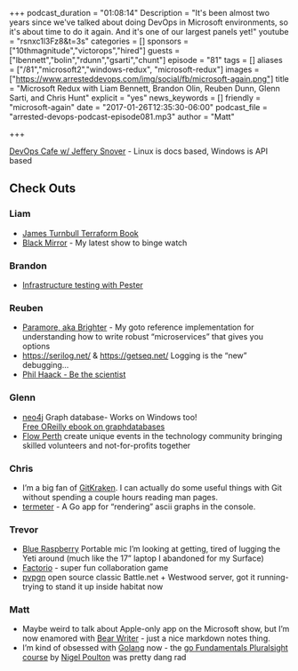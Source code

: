 +++
podcast_duration = "01:08:14"
Description = "It's been almost two years since we've talked about doing DevOps in Microsoft environments, so it's about time to do it again. And it's one of our largest panels yet!"
youtube = "rsnxc1l3Fz8&t=3s"
categories = []
sponsors = ["10thmagnitude","victorops","hired"]
guests = ["lbennett","bolin","rdunn","gsarti","chunt"]
episode = "81"
tags = []
aliases = ["/81","microsoft2","windows-redux", "microsoft-redux"]
images = ["https://www.arresteddevops.com/img/social/fb/microsoft-again.png"]
title = "Microsoft Redux with Liam Bennett, Brandon Olin, Reuben Dunn, Glenn Sarti, and Chris Hunt"
explicit = "yes"
news_keywords = []
friendly = "microsoft-again"
date = "2017-01-26T12:35:30-06:00"
podcast_file = "arrested-devops-podcast-episode081.mp3"
author = "Matt"

+++

[DevOps Cafe w/ Jeffery Snover](http://devopscafe.org/show/2012/11/27/devops-cafe-episode-36.html) - Linux is docs based, Windows is API based

## Check Outs

### Liam
- [James Turnbull Terraform Book](https://terraformbook.com)
- [Black Mirror](https://en.wikipedia.org/wiki/Black_Mirror) - My latest show to binge watch

### Brandon
- [Infrastructure testing with Pester](https://github.com/PowerShell/Operation-Validation-Framework)

### Reuben
- [Paramore, aka Brighter](https://github.com/iancooper/Paramore) - My goto reference implementation for understanding how to write robust “microservices” that gives you options
- https://serilog.net/ & https://getseq.net/ Logging is the “new” debugging...
- [Phil Haack - Be the scientist](https://github.com/github/Scientist.net)

### Glenn
- [neo4j](https://www.neo4j.com) Graph database- Works on Windows too!  
[Free OReilly ebook on graphdatabases](http://graphdatabases.com/)
- [Flow Perth](http://www.flowperth.org) create unique events in the technology community bringing skilled volunteers and not-for-profits together

### Chris
- I’m a big fan of [GitKraken](https://www.gitkraken.com/). I can actually do some useful things with Git without spending a couple hours reading man pages.
- [termeter](https://github.com/atsaki/termeter) - A Go app for “rendering” ascii graphs in the console.

### Trevor
- [Blue Raspberry](http://www.bluemic.com/products/raspberry/) Portable mic I’m looking at getting, tired of lugging the Yeti around (much like the 17” laptop I abandoned for my Surface)
- [Factorio](https://www.factorio.com/) - super fun collaboration game
- [pvpgn](https://github.com/pvpgn/pvpgn-server) open source classic Battle.net + Westwood server, got it running- trying to stand it up inside habitat now

### Matt
- Maybe weird to talk about Apple-only app on the Microsoft show, but I’m now enamored with [Bear Writer](http://www.bear-writer.com/) - just a nice markdown notes thing.
- I’m kind of obsessed with [Golang](https://golang.org/) now - the [go Fundamentals Pluralsight course](https://www.pluralsight.com/courses/go-fundamentals) by [Nigel Poulton](https://twitter.com/nigelpoulton?lang=en) was pretty dang rad

